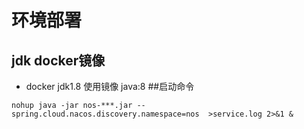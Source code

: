 # 环境部署
## jdk docker镜像
* docker jdk1.8 使用镜像 java:8
##启动命令

`nohup java -jar nos-***.jar --spring.cloud.nacos.discovery.namespace=nos  >service.log 2>&1 &`


